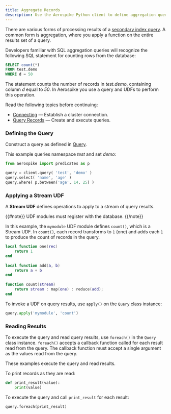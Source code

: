 ```yaml
---
title: Aggregate Records
description: Use the Aerospike Python client to define aggregation queries for the Aerospike database.
---
```


There are various forms of processing results of a [secondary index query](/docs/client/python/usage/udf/query.html). A common form is aggregation, where you apply a function on the entire results set of a query.

Developers familiar with SQL aggregation queries will recognize the following SQL statement for counting rows from the database:

```sql
SELECT count(*)
FROM test.demo 
WHERE d = 50
```

The statement counts the number of records in _test.demo_, containing column _d_ equal to *50*. In Aerospike you use a query and UDFs to perform this operation.

Read the following topics before continuing:

- [Connecting](/docs/client/python/usage/connect) &mdash; Establish a cluster connection.
- [Query Records](/docs/client/python/usage/udf/query.html) &mdash; Create and execute queries.

### Defining the Query

Construct a query as defined in [Query](/docs/client/python/usage/udf/query.html). 

This example queries namespace *test* and set *demo*:

```python
from aerospike import predicates as p

query = client.query( 'test', 'demo' )
query.select( 'name', 'age' )
query.where( p.between('age', 14, 25) )
```

### Applying a Stream UDF

A **Stream UDF** defines operations to apply to a stream of query results.

{{#note}}
UDF modules must register with the database. 
{{/note}}

In this example, the `mymodule` UDF module defines `count()`, which is a Stream UDF. In `count()`, each record transforms to `1` (one) and adds each `1` to produce the count of records in the query.

```lua
local function one(rec)
    return 1
end
 
local function add(a, b)
    return a + b
end
 
function count(stream)
    return stream : map(one) : reduce(add);
end
```

To invoke a UDF on query results, use `apply()` on the `Query` class instance:

```python
query.apply('mymodule', 'count')
```

### Reading Results

To execute the query and read query results, use `foreach()` in the `Query` class instance. `foreach()` accepts a callback function called for each result read from the query. The callback function must accept a single argument as the values read from the query.

These examples execute the query and read results.

To print records as they are read:

```python
def print_result(value):
    print(value)
```

To execute the query and call `print_result` for each result:

```python
query.foreach(print_result)
```

